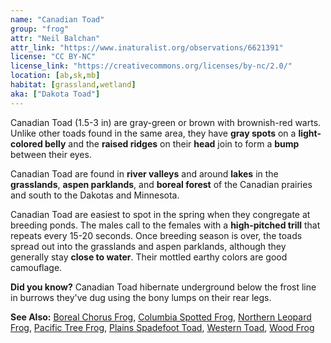 ```yaml
---
name: "Canadian Toad"
group: "frog"
attr: "Neil Balchan"
attr_link: "https://www.inaturalist.org/observations/6621391"
license: "CC BY-NC"
license_link: "https://creativecommons.org/licenses/by-nc/2.0/"
location: [ab,sk,mb]
habitat: [grassland,wetland]
aka: ["Dakota Toad"]
---
```

Canadian Toad (1.5-3 in) are gray-green or brown with brownish-red warts. Unlike other toads found in the same area, they have **gray spots** on a **light-colored belly** and the **raised ridges** on their **head** join to form a **bump** between their eyes.

Canadian Toad are found in **river valleys** and around **lakes** in the **grasslands**, **aspen parklands**, and **boreal forest** of the Canadian prairies and south to the Dakotas and Minnesota.

Canadian Toad are easiest to spot in the spring when they congregate at breeding ponds. The males call to the females with a **high-pitched trill** that repeats every 15-20 seconds. Once breeding season is over, the toads spread out into the grasslands and aspen parklands, although they generally stay **close to water**. Their mottled earthy colors are good camouflage.

**Did you know?** Canadian Toad hibernate underground below the frost line in burrows they've dug using the bony lumps on their rear legs.

<!-- generated, do not edit -->
**See Also:**
[Boreal Chorus Frog](/herps/borchor/),
[Columbia Spotted Frog](/herps/colsfrog/),
[Northern Leopard Frog](/herps/norlfrog/),
[Pacific Tree Frog](/herps/pactfrog/),
[Plains Spadefoot Toad](/herps/plainspade/),
[Western Toad](/herps/westtoad/),
[Wood Frog](/herps/woodfrog/)
